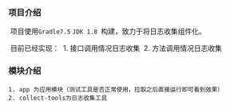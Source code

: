 ### 项目介绍

​	项目使用`Gradle7.5` `JDK 1.8 `构建，致力于将日志收集组件化。

​	 目前已经实现：
​			1. 接口调用情况日志收集
​			2. 方法调用情况日志收集

### 模块介绍
 	1. app 为应用模块（测试工具是否正常使用，拉取之后直接运行即可看到效果）
 	2. collect-tools为日志收集工具

